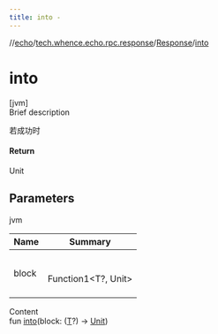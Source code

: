 ```yaml
---
title: into -
---
```

//[echo](../../index.md)/[tech.whence.echo.rpc.response](../index.md)/[Response](index.md)/[into](into.md)



# into  
[jvm]  
Brief description  


若成功时



#### Return  


Unit



## Parameters  
  
jvm  
  
|  Name|  Summary| 
|---|---|
| block| <br><br>Function1<T?, Unit><br><br>
  
  
Content  
fun [into](into.md)(block: ([T](index.md)?) -> [Unit](https://kotlinlang.org/api/latest/jvm/stdlib/kotlin/-unit/index.html))  



